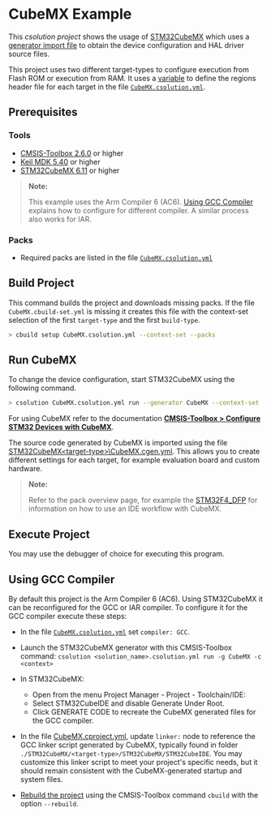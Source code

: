 # CubeMX Example

This *csolution project* shows the usage of [STM32CubeMX](https://www.st.com/en/development-tools/stm32cubemx.html) which uses a [generator import file](https://open-cmsis-pack.github.io/cmsis-toolbox/YML-CBuild-Format#generator-import-file) to obtain the device configuration and HAL driver source files.

This project uses two different target-types to configure execution from Flash ROM or execution from RAM. It uses a [variable](https://open-cmsis-pack.github.io/cmsis-toolbox/YML-Input-Format#variables) to define the regions header file for each target in the file [`CubeMX.csolution.yml`](./CubeMX.csolution.yml).

## Prerequisites

### Tools

- [CMSIS-Toolbox 2.6.0](https://github.com/Open-CMSIS-Pack/cmsis-toolbox/releases) or higher
- [Keil MDK 5.40](https://www2.keil.com/mdk5/) or higher
- [STM32CubeMX 6.11](https://www.st.com/en/development-tools/stm32cubemx.html) or higher

>**Note:**
>
> This example uses the Arm Compiler 6 (AC6). [Using GCC Compiler](#using-gcc-compiler) explains how to configure for different compiler. A similar process also works for IAR.

### Packs

- Required packs are listed in the file [`CubeMX.csolution.yml`](./CubeMX.csolution.yml)

## Build Project

This command builds the project and downloads missing packs. If the file `CubeMX.cbuild-set.yml` is missing it creates this file with the context-set selection of the first `target-type` and the first `build-type`.

```bash
> cbuild setup CubeMX.csolution.yml --context-set --packs
```

## Run CubeMX

To change the device configuration, start STM32CubeMX using the following command.

```bash
> csolution CubeMX.csolution.yml run --generator CubeMX --context-set
```

For using CubeMX refer to the documentation
[**CMSIS-Toolbox > Configure STM32 Devices with CubeMX**](https://github.com/Open-CMSIS-Pack/cmsis-toolbox/tree/main/docs/CubeMX).

The source code generated by CubeMX is imported using the file [STM32CubeMX\<target-type>\CubeMX.cgen.yml](./STM32CubeMX/MyBoard_ROM/CubeMX.cgen.yml). This allows you to create different settings for each target, for example evaluation board and custom hardware.

>**Note:**
>
> Refer to the pack overview page, for example the [STM32F4_DFP](https://www.keil.arm.com/packs/stm32f4xx_dfp-keil) for information on how to use an IDE workflow with CubeMX.

## Execute Project

You may use the debugger of choice for executing this program.

## Using GCC Compiler

By default this project is the Arm Compiler 6 (AC6). Using STM32CubeMX it can be reconfigured for the GCC or IAR compiler. To configure it for the GCC compiler execute these steps:

- In the file [`CubeMX.csolution.yml`](./CubeMX.csolution.yml) set `compiler: GCC`.

- Launch the STM32CubeMX generator with this CMSIS-Toolbox command: `csolution <solution_name>.csolution.yml run -g CubeMX -c <context>`

- In STM32CubeMX:
    - Open from the menu Project Manager - Project - Toolchain/IDE:
    - Select STM32CubeIDE and disable Generate Under Root.
    - Click GENERATE CODE to recreate the CubeMX generated files for the GCC compiler.

- In the file [CubeMX.cproject.yml](./CubeMX.cproject.yml), update `linker:` node to reference the GCC linker script generated by CubeMX, typically found in folder `./STM32CubeMX/<target-type>/STM32CubeMX/STM32CubeIDE`. You may customize this linker script to meet your project's specific needs, but it should remain consistent with the CubeMX-generated startup and system files.
- [Rebuild the project](#build-project) using the CMSIS-Toolbox command `cbuild` with the option `--rebuild`.
